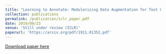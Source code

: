 ```yaml
---
title: "Learning to Annotate: Modularizing Data Augmentation for Text Classifiers with Natural Language Explanations"
collection: publications
permalink: /publication/iclr_paper.pdf
date: 2019/09/23
venue: 'Still under review (ICLR)'
paperurl: 'https://arxiv.org/pdf/1911.01352.pdf'
---
```


[Download paper here](https://arxiv.org/pdf/1911.01352.pdf)
